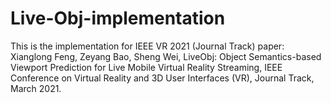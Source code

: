 # Live-Obj-implementation
This is the implementation for IEEE VR 2021 (Journal Track) paper: Xianglong Feng, Zeyang Bao, Sheng Wei, LiveObj: Object Semantics-based Viewport Prediction for Live Mobile Virtual Reality Streaming, IEEE Conference on Virtual Reality and 3D User Interfaces (VR), Journal Track, March 2021.